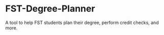 # FST-Degree-Planner
A tool to help FST students plan their degree, perform credit checks, and more.
